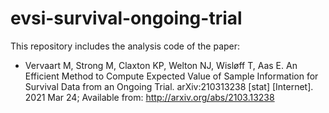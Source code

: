 # evsi-survival-ongoing-trial
This repository includes the analysis code of the paper:
- Vervaart M, Strong M, Claxton KP, Welton NJ, Wisløff T, Aas E. An Efficient Method to Compute Expected Value of Sample Information for Survival Data from an Ongoing Trial. arXiv:210313238 [stat] [Internet]. 2021 Mar 24; Available from: http://arxiv.org/abs/2103.13238

